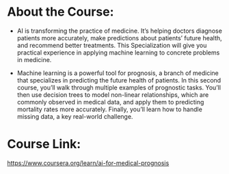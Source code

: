 # About the Course:
- AI is transforming the practice of medicine. It’s helping doctors diagnose patients more accurately, make predictions about patients’ future health, 
and recommend better treatments. This Specialization will give you practical experience in applying machine learning to concrete problems in medicine.

- Machine learning is a powerful tool for prognosis, a branch of medicine that specializes in predicting the future health of patients.
In this second course, you’ll walk through multiple examples of prognostic tasks. You’ll then use decision trees to model non-linear relationships,
which are commonly observed in medical data, and apply them to predicting mortality rates more accurately. Finally, you’ll learn how to handle missing data,
a key real-world challenge. 

# Course Link:
  https://www.coursera.org/learn/ai-for-medical-prognosis
